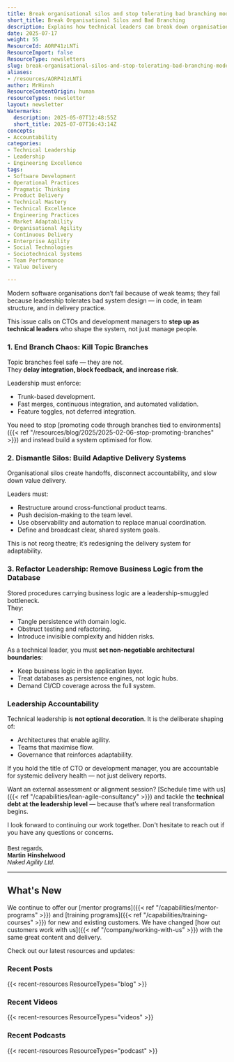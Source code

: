 ```yaml
---
title: Break organisational silos and stop tolerating bad branching models
short_title: Break Organisational Silos and Bad Branching
description: Explains how technical leaders can break down organisational silos and enforce better branching, team structures, and architecture to improve software delivery flow.
date: 2025-07-17
weight: 55
ResourceId: AORP41zLNTi
ResourceImport: false
ResourceType: newsletters
slug: break-organisational-silos-and-stop-tolerating-bad-branching-models
aliases:
- /resources/AORP41zLNTi
author: MrHinsh
ResourceContentOrigin: human
resourceTypes: newsletter
layout: newsletter
Watermarks:
  description: 2025-05-07T12:48:55Z
  short_title: 2025-07-07T16:43:14Z
concepts:
- Accountability
categories:
- Technical Leadership
- Leadership
- Engineering Excellence
tags:
- Software Development
- Operational Practices
- Pragmatic Thinking
- Product Delivery
- Technical Mastery
- Technical Excellence
- Engineering Practices
- Market Adaptability
- Organisational Agility
- Continuous Delivery
- Enterprise Agility
- Social Technologies
- Sociotechnical Systems
- Team Performance
- Value Delivery

---
```

Modern software organisations don’t fail because of weak teams; they fail because leadership tolerates bad system design — in code, in team structure, and in delivery practice.

This issue calls on CTOs and development managers to **step up as technical leaders** who shape the system, not just manage people.

### **1. End Branch Chaos: Kill Topic Branches**

Topic branches feel safe — they are not.  
They **delay integration, block feedback, and increase risk**.

Leadership must enforce:

- Trunk-based development.
- Fast merges, continuous integration, and automated validation.
- Feature toggles, not deferred integration.

You need to stop [promoting code through branches tied to environments]({{< ref "/resources/blog/2025/2025-02-06-stop-promoting-branches" >}}) and instead build a system optimised for flow.

### **2. Dismantle Silos: Build Adaptive Delivery Systems**

Organisational silos create handoffs, disconnect accountability, and slow down value delivery.

Leaders must:

- Restructure around cross-functional product teams.
- Push decision-making to the team level.
- Use observability and automation to replace manual coordination.
- Define and broadcast clear, shared system goals.

This is not reorg theatre; it’s redesigning the delivery system for adaptability.

### **3. Refactor Leadership: Remove Business Logic from the Database**

Stored procedures carrying business logic are a leadership-smuggled bottleneck.  
They:

- Tangle persistence with domain logic.
- Obstruct testing and refactoring.
- Introduce invisible complexity and hidden risks.

As a technical leader, you must **set non-negotiable architectural boundaries**:

- Keep business logic in the application layer.
- Treat databases as persistence engines, not logic hubs.
- Demand CI/CD coverage across the full system.

### **Leadership Accountability**

Technical leadership is **not optional decoration**. It is the deliberate shaping of:

- Architectures that enable agility.
- Teams that maximise flow.
- Governance that reinforces adaptability.

If you hold the title of CTO or development manager, you are accountable for systemic delivery health — not just delivery reports.

Want an external assessment or alignment session? [Schedule time with us]({{< ref "/capabilities/lean-agile-consultancy" >}}) and tackle the **technical debt at the leadership level** — because that’s where real transformation begins.

I look forward to continuing our work together. Don't hesitate to reach out if you have any questions or concerns.

<p style="margin-top:20px; font-family: Arial, sans-serif;">
    Best regards,<br>
    <strong>Martin Hinshelwood</strong><br>
    <em>Naked Agility Ltd.</em>
</p>

---

## What's New

We continue to offer our [mentor programs]({{< ref "/capabilities/mentor-programs" >}}) and [training programs]({{< ref "/capabilities/training-courses" >}}) for new and existing customers. We have changed [how out customers work with us]({{< ref "/company/working-with-us" >}}) with the same great content and delivery.

Check out our latest resources and updates:

### Recent Posts

{{< recent-resources ResourceTypes="blog" >}}

### Recent Videos

{{< recent-resources ResourceTypes="videos" >}}

### Recent Podcasts

{{< recent-resources ResourceTypes="podcast" >}}

